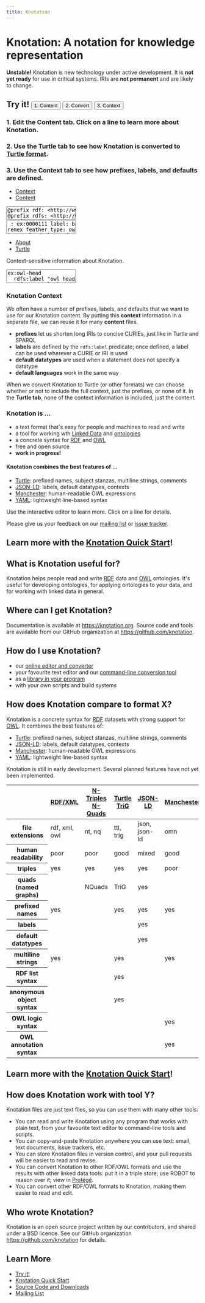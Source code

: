 ```yaml
---
title: Knotation
---
```


# Knotation: A notation for knowledge representation

<div class="alert alert-danger" role="alert">
<strong>Unstable!</strong> Knotation is new technology under active development. It is <strong>not yet ready</strong> for use in critical systems. IRIs are <strong>not permanent</strong> and are likely to change.
</div>

<div class="text-center">
  <h2>
    <strong>Try it!</strong>
    <button id="content-button" type="button" class="btn btn-primary">1. Content</button>
    <button id="convert-button" type="button" class="btn btn-primary">2. Convert</button>
    <button id="context-button" type="button" class="btn btn-primary">3. Context</button>
  </h2>
  <h3 id="content-step" class="step">
    1. Edit the <strong>Content tab</strong>. Click on a line to learn more about Knotation.
  </h3>
  <h3 id="convert-step" class="step hidden">
    2. Use the <strong>Turtle tab</strong> to see how Knotation is converted to <a href="https://en.wikipedia.org/wiki/Turtle_(syntax)">Turtle format</a>.
  </h3>
  <h3 id="context-step" class="step hidden">
    3. Use the <strong>Context tab</strong> to see how prefixes, labels, and defaults are defined.
  </h3>
</div>

<div class="row">
<div class="col-md-6">

  <!-- Nav tabs -->
  <ul id="left-tabs" class="nav nav-tabs" role="tablist">
    <li role="presentation"><a href="#context" aria-controls="context" role="tab" data-toggle="tab">Context</a></li>
    <li role="presentation" class="active"><a href="#content" aria-controls="content" role="tab" data-toggle="tab">Content</a></li>
  </ul>

  <!-- Tab panes -->
  <div class="tab-content">
    <div role="tabpanel" class="tab-pane active hideAfterRendering" id="context">
      <textarea id="ex_1_env" wrap="off">
@prefix rdf: <http://www.w3.org/1999/02/22-rdf-syntax-ns#>
@prefix rdfs: <http://www.w3.org/2000/01/rdf-schema#>
@prefix xsd: <http://www.w3.org/2001/XMLSchema#>
@prefix owl: <http://www.w3.org/2002/07/owl#>
@prefix obo: <http://purl.obolibrary.org/obo/>
@prefix knd: <https://knotation.org/datatype/>
@prefix knp: <https://knotation.org/predicate/>
@prefix ex: <https://example.com/>

: rdfs:label
rdfs:label: label

: rdfs:comment
label: comment

: knd:link
label: link

: knd:omn
label: OWL Manchester Syntax

: knp:default-datatype
label: default datatype
default datatype; link: link

: rdf:type
label: type
default datatype: link

: rdfs:subClassOf
label: subclass of
default datatype: OWL Manchester Syntax

: obo:IAO_0000115
label: definition

: obo:IAO_0000118
label: alternative term

: obo:BFO_0000050
label: part of
default datatype: link

: obo:RO_0002162
label: in taxon
default datatype: link

: obo:NCBITaxon_56313
label: Tyto alba

: obo:UBERON_0011796
label: primary remex feather
definition: A remex feather that is connected to the manus

: ex:0000001
label: birth date
default datatype: xsd:date

: ex:0000002
label: length (cm)
default datatype: xsd:real

: ex:0000003
label: coloration</textarea>
    </div>
    <div role="tabpanel" class="tab-pane active" id="content">
      <textarea id="ex_1_kn" wrap="off">
: ex:0000111
label: barn owl primary remex feather
type: owl:Class
definition: A primary remex feather of a barn owl
subclass of: 'primary remex feather' and
 ('in taxon' some 'Tyto alba')
alternative term; @fr: grange hibou primaire remex plume

: ex:0002222
label: barn owl 2222
type: Tyto alba
birth date: 2016-05-04

: ex:0033333
label: sample feather 33333
type: barn owl primary remex feather
part of: barn owl 2222
length (cm): 25.0
coloration: light brown with darker bands</textarea>
    </div>
  </div>

</div>

<div class="col-md-6">

  <!-- Nav tabs -->
  <ul id="right-tabs" class="nav nav-tabs" role="tablist">
    <li role="presentation" class="active"><a href="#about" aria-controls="about" role="tab" data-toggle="tab">About</a></li>
    <li role="presentation"><a href="#turtle" aria-controls="turtle" role="tab" data-toggle="tab">Turtle</a></li>
  </ul>

  <!-- Tab panes -->
  <div class="tab-content">
    <div role="tabpanel" class="tab-pane active" id="about">
      <p>Context-sensitive information about Knotation.</p>
    </div>
    <div role="tabpanel" class="tab-pane active hideAfterRendering" id="turtle">
      <textarea id="ex_1_ttl" wrap="off">
ex:owl-head
  rdfs:label "owl head" ;
  rdf:type owl:Class ;
  rdfs:subClassOf [
    rdf:type owl:Class ;
    owl:intersectionOf (
      obo:UBERON_0000033
      [
        rdf:type owl:Restriction ;
        owl:onProperty obo:RO_0002162 ;
        owl:someValuesFrom obo:NCBITaxon_56313 ;
      ]
    ) ;
  ] .</textarea>
    </div>
  </div>

</div>
</div>

<div class="clearfix"></div>

<div id="context_message" class="hidden">
  <h3>Knotation Context</h3>
  <p>We often have a number of prefixes, labels, and defaults that we want to use for our Knotation content. By putting this <strong>context</strong> information in a separate file, we can reuse it for many <strong>content</strong> files.</p>
  <ul>
    <li><strong>prefixes</strong> let us shorten long IRIs to concise CURIEs, just like in Turtle and SPARQL</li>
    <li><strong>labels</strong> are defined by the <code>rdfs:label</code> predicate; once defined, a label can be used wherever a CURIE or IRI is used</li>
    <li><strong>default datatypes</strong> are used when a statement does not specify a datatype</li>
    <li><strong>default languages</strong> work in the same way</li>
  </ul>
  <p>When we convert Knotation to Turtle (or other formats) we can choose whether or not to include the full context, just the prefixes, or none of it. In the <strong>Turtle tab</strong>, none of the context information is included, just the content.</p>
</div>

<div id="content_message" class="hidden">
  <h3>Knotation is ...</h3>
  <ul>
    <li>a text format that's easy for people and machines to read and write</li>
    <li>a tool for working wth <a href="https://linkeddata.org">Linked Data</a> and <a href="https://en.wikipedia.org/wiki/Ontology_(information_science)">ontologies</a></li>
    <li>a concrete syntax for <a href="https://www.w3.org/RDF/">RDF</a> and <a href="https://www.w3.org/OWL/">OWL</a></li>
    <li>free and open source</li>
    <li><strong>work in progress!</strong></li>
  </ul>
  <h4>Knotation combines the best features of ...</h4>
  <ul>
    <li><a href="https://en.wikipedia.org/wiki/Turtle_(syntax)">Turtle</a>: prefixed names, subject stanzas, multiline strings, comments</li>
    <li><a href="https://json-ld.org">JSON-LD</a>: labels, default datatypes, contexts</li>
    <li><a href="https://www.w3.org/TR/owl2-manchester-syntax/">Manchester</a>: human-readable OWL expressions</li>
    <li><a href="https://yaml.org">YAML</a>: lightweight line-based syntax</li>
  </ul>
  <p>Use the interactive editor to learn more. Click on a line for details.</p>
  <p>Please give us your feedback on our <a href="https://groups.google.com/d/forum/knotation">mailing list</a> or <a href="https://github.com/knotation/knotation-cljc">issue tracker</a>.</p>
</div>

<script src="assets/js/knotation_editor.js"></script>
<script>
function about_message(ed) {
  var cur = ed.doc.getCursor();
  var line = cur.line;
  var state = ed.knotation.getCompiledLine(line);
  var help = org.knotation.info.help(state);
  var html = org.knotation.info.html(help);
  $('#about').html(html);
}

var ex_1_env, ex_1_kn, ex_1_ttl;
var ex_1_env_starting, ex_1_kn_starting;

window.onload = function(e) {
  ex_1_env = org.knotation.editor.core.fromSelector('#ex_1_env', {mode: 'knotation'});
  ex_1_kn = org.knotation.editor.core.fromSelector('#ex_1_kn', {mode: 'knotation'});
  ex_1_ttl = org.knotation.editor.core.fromSelector('#ex_1_ttl', {mode: 'turtle'});
  org.knotation.editor.core.linked([ex_1_env, ex_1_kn, ex_1_ttl]);

  ex_1_env_starting = ex_1_env.getDoc().getValue();
  ex_1_kn_starting = ex_1_kn.getDoc().getValue();

  //ex_1_env.on('cursorActivity', about_message);
  ex_1_kn.on('cursorActivity', about_message);
  ex_1_ttl.setOption('readOnly', true);

  $('.hideAfterRendering').each( function () {
    $(this).removeClass('active')
  });

  $('#left-tabs a').click(function (e) {
    e.preventDefault();
    $(this).tab('show');
  });
  $('#right-tabs a').click(function (e) {
    e.preventDefault();
    $(this).tab('show');
  });

  $('#about').empty();
  $('#content_message').children().clone().appendTo('#about');

  $('a[href="#context"]').click(function (e) {
    $('#about').empty();
    $('#context_message').children().clone().appendTo('#about');
  });
  $('a[href="#content"]').click(function (e) {
    $('#about').empty();
    $('#content_message').children().clone().appendTo('#about');
  });

  $('#content-button').click(function(e) {
    $('.step').addClass('hidden');
    $('#content-step').removeClass('hidden');
    $('a[href="#content"]').click();
    $('a[href="#about"]').click();
  });
  $('#convert-button').click(function(e) {
    $('.step').addClass('hidden');
    $('#convert-step').removeClass('hidden');
    $('a[href="#content"]').click();
    $('a[href="#turtle"]').click();
  });
  $('#context-button').click(function(e) {
    $('.step').addClass('hidden');
    $('#context-step').removeClass('hidden');
    $('a[href="#context"]').click();
    $('a[href="#about"]').click();
  });
}
</script>

<div class="row text-center">
  <h2>Learn more with the <a href="quick-start.html">Knotation Quick Start</a>!</h2>
</div>


## What is Knotation useful for?

Knotation helps people read and write [RDF](https://www.w3.org/RDF/) data and [OWL](https://www.w3.org/OWL/) ontologies. It's useful for developing ontologies, for applying ontologies to your data, and for working with linked data in general.


## Where can I get Knotation?

Documentation is available at <https://knotation.org>. Source code and tools are available from our GitHub organization at <https://github.com/knotation>.


## How do I use Knotation?

- our [online editor and converter](http://fiddle.knotation.org)
- your favourite text editor and our [command-line conversion tool](https://github.com/knotation/knotation-cljc)
- as a [library in your program](https://github.com/knotation/knotation-cljc)
- with your own scripts and build systems


## How does Knotation compare to format X?

Knotation is a concrete syntax for [RDF](https://www.w3.org/RDF/) datasets with strong support for [OWL](https://www.w3.org/OWL/). It combines the best features of:

- [Turtle](https://en.wikipedia.org/wiki/Turtle_(syntax) ): prefixed names, subject stanzas, multiline strings, comments
- [JSON-LD](https://json-ld.org): labels, default datatypes, contexts
- [Manchester](https://www.w3.org/TR/owl2-manchester-syntax/): human-readable OWL expressions
- [YAML](https://yaml.org): lightweight line-based syntax

Knotation is still in early development. Several planned features have not yet been implemented.

<table id="comparison_table" class="table">
  <thead>
    <tr>
      <th></th>
      <th><a href="https://www.w3.org/TR/rdf-syntax-grammar/">RDF/XML</a></th>
      <th><a href="https://www.w3.org/TR/n-triples/">N-Triples</a><br/><a href="http://www.w3.org/TR/n-quads/">N-Quads</a></th>
      <th><a href="https://www.w3.org/TR/turtle/">Turtle</a><br/><a href="https://www.w3.org/TR/trig/">TriG</a></th>
      <th><a href="https://json-ld.org">JSON-LD</a></th>
      <th><a href="https://www.w3.org/TR/owl2-manchester-syntax/">Manchester</a></th>
      <th><a href="https://knotation.org">Knotation</a></th>
    </tr>
  </thead>
  <tbody>
    <tr>
      <th>file extensions</th>
      <td>rdf, xml, owl</td>
      <td>nt, nq</td>
      <td>ttl, trig</td>
      <td>json, json-ld</td>
      <td>omn</td>
      <td>kn</td>
    </tr>
    <tr>
      <th>human readability</th>
      <td class="warning">poor</td>
      <td class="warning">poor</td>
      <td class="success">good</td>
      <td>mixed</td>
      <td class="success">good</td>
      <td class="success">excellent</td>
    </tr>
    <tr>
      <th>triples</th>
      <td class="success">yes</td>
      <td class="success">yes</td>
      <td class="success">yes</td>
      <td class="success">yes</td>
      <td class="warning">poor</td>
      <td class="success">yes</td>
    </tr>
    <tr>
      <th>quads (named graphs)</th>
      <td></td>
      <td>NQuads</td>
      <td>TriG</td>
      <td class="success">yes</td>
      <td></td>
      <td>planned</td>
    </tr>
    <tr>
      <th>prefixed names</th>
      <td class="success">yes</td>
      <td></td>
      <td class="success">yes</td>
      <td class="success">yes</td>
      <td class="success">yes</td>
      <td class="success">yes</td></tr>
    <tr>
      <th>labels</th>
      <td></td>
      <td></td>
      <td></td>
      <td class="success">yes</td>
      <td></td>
      <td class="success">yes</td>
    </tr>
    <tr>
      <th>default datatypes</th>
      <td></td>
      <td></td>
      <td></td>
      <td class="success">yes</td>
      <td></td>
      <td class="success">yes</td>
    </tr>
    <tr>
      <th>multiline strings</th>
      <td class="success">yes</td>
      <td></td>
      <td class="success">yes</td>
      <td></td>
      <td class="success">yes</td>
      <td class="success">yes</td>
    </tr>
    <tr>
      <th>RDF list syntax</th>
      <td></td>
      <td></td>
      <td class="success">yes</td>
      <td></td>
      <td></td>
      <td>planned</td>
    </tr>
    <tr>
      <th>anonymous object syntax</th>
      <td></td>
      <td></td>
      <td class="success">yes</td>
      <td></td>
      <td></td>
      <td>planned</td>
    </tr>
    <tr>
      <th>OWL logic syntax</th>
      <td></td>
      <td></td>
      <td></td>
      <td></td>
      <td class="success">yes</td>
      <td>partial</td>
    </tr>
    <tr>
      <th>OWL annotation syntax</th>
      <td></td>
      <td></td>
      <td></td>
      <td></td>
      <td class="success">yes</td>
      <td>planned</td>
    </tr>
  </tbody>
</table>


<div class="row text-center">
  <h2>Learn more with the <a href="quick-start.html">Knotation Quick Start</a>!</h2>
</div>


## How does Knotation work with tool Y?

Knotation files are just text files, so you can use them with many other tools:

- You can read and write Knotation using any program that works with plain text, from your favourite text editor to command-line tools and scripts.
- You can copy-and-paste Knotation anywhere you can use text: email, text documents, issue trackers, etc.
- You can store Knotation files in version control, and your pull requests will be easier to read and revise.
- You can convert Knotation to other RDF/OWL formats and use the results with other linked data tools: put it in a triple store; use ROBOT to reason over it; view in [Protégé](https://protege.stanford.edu).
- You can convert other RDF/OWL formats to Knotation, making them easier to read and edit.


## Who wrote Knotation?

Knotation is an open source project written by our contributors, and shared under a BSD licence. See our GitHub organization <https://github.com/knotation> for details.


## Learn More

- [Try it!](https://fiddle.knotation.org)
- [Knotation Quick Start](quick-start.html)
- [Source Code and Downloads](https://github.com/knotation)
- [Mailing List](https://groups.google.com/d/forum/knotation)
